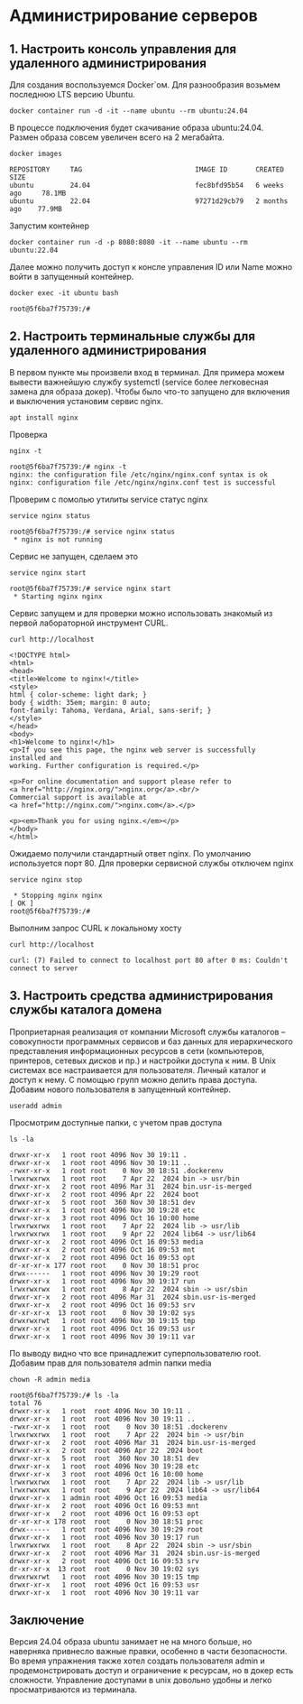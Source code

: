 # Администрирование серверов

## 1. Настроить консоль управления для удаленного администрирования
Для создания воспользуемся Docker`ом. Для разнообразия возьмем последнюю LTS версию Ubuntu.
```shell
docker container run -d -it --name ubuntu --rm ubuntu:24.04
```
В процессе подключения будет скачивание образа ubuntu:24.04.
Размен образа совсем увеличен всего на 2 мегабайта.
```shell
docker images
```
```commandline
REPOSITORY     TAG                            IMAGE ID       CREATED         SIZE
ubuntu         24.04                          fec8bfd95b54   6 weeks ago     78.1MB
ubuntu         22.04                          97271d29cb79   2 months ago    77.9MB
```
Запустим контейнер
```shell
docker container run -d -p 8080:8080 -it --name ubuntu --rm ubuntu:22.04
```
Далее можно получить доступ к консле управления ID или Name можно войти в запущенный контейнер.
```shell
docker exec -it ubuntu bash
```
```commandline
root@5f6ba7f75739:/#  
```
## 2. Настроить терминальные службы для удаленного администрирования
В первом пункте мы произвели вход в терминал.
Для примера можем вывести важнейшую службу systemctl (service более легковесная замена для образа докер).
Чтобы было что-то запущено для включения и выключения установим сервис nginx.
```shell
apt install nginx
```
Проверка
```shell
nginx -t
```
```commandline
root@5f6ba7f75739:/# nginx -t
nginx: the configuration file /etc/nginx/nginx.conf syntax is ok
nginx: configuration file /etc/nginx/nginx.conf test is successful
```
Проверим с помолью утилиты service статус nginx
```shell
service nginx status
```
```commandline
root@5f6ba7f75739:/# service nginx status
 * nginx is not running
```
Сервис не запущен, сделаем это
```shell
service nginx start
```
```commandline
root@5f6ba7f75739:/# service nginx start 
 * Starting nginx nginx 
```
Сервис запущем и для проверки можно использовать знакомый из первой лабораторной инструмент CURL.
```shell
curl http://localhost
```
```commandline
<!DOCTYPE html>
<html>
<head>
<title>Welcome to nginx!</title>
<style>
html { color-scheme: light dark; }
body { width: 35em; margin: 0 auto;
font-family: Tahoma, Verdana, Arial, sans-serif; }
</style>
</head>
<body>
<h1>Welcome to nginx!</h1>
<p>If you see this page, the nginx web server is successfully installed and
working. Further configuration is required.</p>

<p>For online documentation and support please refer to
<a href="http://nginx.org/">nginx.org</a>.<br/>
Commercial support is available at
<a href="http://nginx.com/">nginx.com</a>.</p>

<p><em>Thank you for using nginx.</em></p>
</body>
</html>
```
Ожидаемо получили стандартный ответ nginx. По умолчанию используется порт 80.
Для проверки сервисной службы отключем nginx
```shell
service nginx stop
```
```commandline
 * Stopping nginx nginx                                                                                                                                                                                                    [ OK ] 
root@5f6ba7f75739:/# 
```
Выполним запрос CURL к локальному хосту
```shell
curl http://localhost
```
```commandline
curl: (7) Failed to connect to localhost port 80 after 0 ms: Couldn't connect to server
```
## 3. Настроить средства администрирования службы каталога домена
Проприетарная реализация от компании Microsoft службы каталогов – совокупности программных сервисов и баз данных для иерархического представления информационных ресурсов в сети (компьютеров, принтеров, сетевых дисков и пр.) и настройки доступа к ним.
В Unix системах все настраивается для пользователя. Личный каталог и доступ к нему. С помощью групп можно делить права доступа.
Добавим нового пользователя в запущенный контейнер.
```shell
useradd admin
```
Просмотрим доступные папки, с учетом прав доступа
```shell
ls -la
```
```commandline
drwxr-xr-x   1 root root 4096 Nov 30 19:11 .
drwxr-xr-x   1 root root 4096 Nov 30 19:11 ..
-rwxr-xr-x   1 root root    0 Nov 30 18:51 .dockerenv
lrwxrwxrwx   1 root root    7 Apr 22  2024 bin -> usr/bin
drwxr-xr-x   2 root root 4096 Mar 31  2024 bin.usr-is-merged
drwxr-xr-x   2 root root 4096 Apr 22  2024 boot
drwxr-xr-x   5 root root  360 Nov 30 18:51 dev
drwxr-xr-x   1 root root 4096 Nov 30 19:28 etc
drwxr-xr-x   3 root root 4096 Oct 16 10:00 home
lrwxrwxrwx   1 root root    7 Apr 22  2024 lib -> usr/lib
lrwxrwxrwx   1 root root    9 Apr 22  2024 lib64 -> usr/lib64
drwxr-xr-x   2 root root 4096 Oct 16 09:53 media
drwxr-xr-x   2 root root 4096 Oct 16 09:53 mnt
drwxr-xr-x   2 root root 4096 Oct 16 09:53 opt
dr-xr-xr-x 177 root root    0 Nov 30 18:51 proc
drwx------   1 root root 4096 Nov 30 19:29 root
drwxr-xr-x   1 root root 4096 Nov 30 19:17 run
lrwxrwxrwx   1 root root    8 Apr 22  2024 sbin -> usr/sbin
drwxr-xr-x   2 root root 4096 Mar 31  2024 sbin.usr-is-merged
drwxr-xr-x   2 root root 4096 Oct 16 09:53 srv
dr-xr-xr-x  13 root root    0 Nov 30 19:02 sys
drwxrwxrwt   1 root root 4096 Nov 30 19:15 tmp
drwxr-xr-x   1 root root 4096 Oct 16 09:53 usr
drwxr-xr-x   1 root root 4096 Nov 30 19:11 var
```
По выводу видно что все принадлежит суперпользователю root.
Добавим прав для пользователя admin папки media
```shell
chown -R admin media
```
```commandline
root@5f6ba7f75739:/# ls -la
total 76
drwxr-xr-x   1 root  root 4096 Nov 30 19:11 .
drwxr-xr-x   1 root  root 4096 Nov 30 19:11 ..
-rwxr-xr-x   1 root  root    0 Nov 30 18:51 .dockerenv
lrwxrwxrwx   1 root  root    7 Apr 22  2024 bin -> usr/bin
drwxr-xr-x   2 root  root 4096 Mar 31  2024 bin.usr-is-merged
drwxr-xr-x   2 root  root 4096 Apr 22  2024 boot
drwxr-xr-x   5 root  root  360 Nov 30 18:51 dev
drwxr-xr-x   1 root  root 4096 Nov 30 19:28 etc
drwxr-xr-x   3 root  root 4096 Oct 16 10:00 home
lrwxrwxrwx   1 root  root    7 Apr 22  2024 lib -> usr/lib
lrwxrwxrwx   1 root  root    9 Apr 22  2024 lib64 -> usr/lib64
drwxr-xr-x   1 admin root 4096 Oct 16 09:53 media
drwxr-xr-x   2 root  root 4096 Oct 16 09:53 mnt
drwxr-xr-x   2 root  root 4096 Oct 16 09:53 opt
dr-xr-xr-x 178 root  root    0 Nov 30 18:51 proc
drwx------   1 root  root 4096 Nov 30 19:29 root
drwxr-xr-x   1 root  root 4096 Nov 30 19:17 run
lrwxrwxrwx   1 root  root    8 Apr 22  2024 sbin -> usr/sbin
drwxr-xr-x   2 root  root 4096 Mar 31  2024 sbin.usr-is-merged
drwxr-xr-x   2 root  root 4096 Oct 16 09:53 srv
dr-xr-xr-x  13 root  root    0 Nov 30 19:02 sys
drwxrwxrwt   1 root  root 4096 Nov 30 19:15 tmp
drwxr-xr-x   1 root  root 4096 Oct 16 09:53 usr
drwxr-xr-x   1 root  root 4096 Nov 30 19:11 var
```
## Заключение
Версия 24.04 образа ubuntu занимает не на много больше, но наверняка привнесло важные правки, особенно в части безопасности.
Во время упражнения также хотел создать пользователя admin и продемонстрировать доступ и ограничение к ресурсам, но в докер есть сложности.
Управление доступами в unix довольно удобны и легко просматриваются из терминала.
